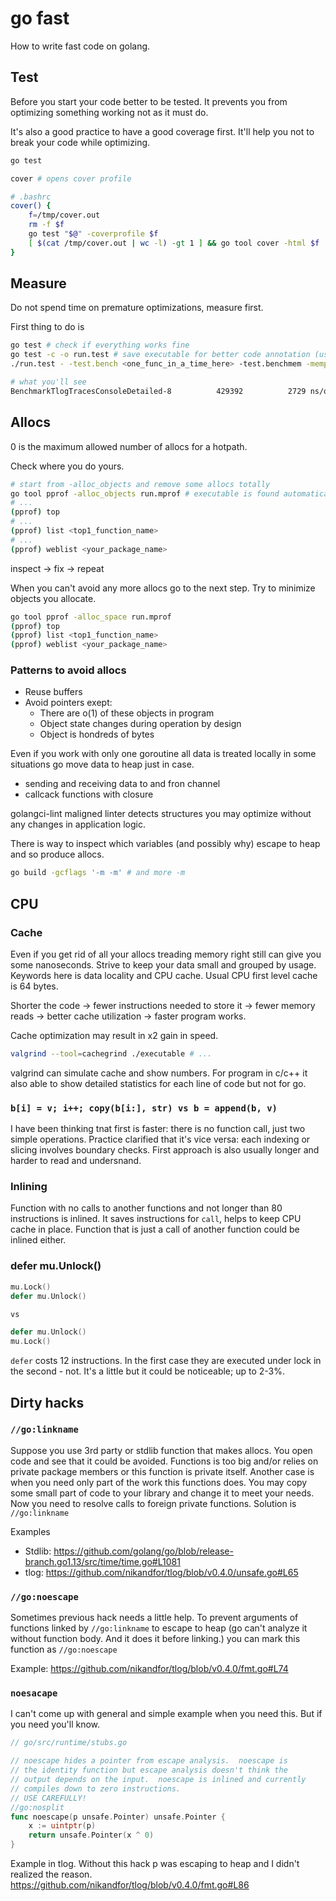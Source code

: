 # go fast

How to write fast code on golang.

## Test

Before you start your code better to be tested.
It prevents you from optimizing something working not as it must do.

It's also a good practice to have a good coverage first. It'll help you not to break your code while optimizing.

```bash
go test

cover # opens cover profile
```
```bash
# .bashrc
cover() {
	f=/tmp/cover.out
	rm -f $f
	go test "$@" -coverprofile $f
	[ $(cat /tmp/cover.out | wc -l) -gt 1 ] && go tool cover -html $f
}
```

## Measure

Do not spend time on premature optimizations, measure first.

First thing to do is

```bash
go test # check if everything works fine
go test -c -o run.test # save executable for better code annotation (used by pprof).
./run.test - -test.bench <one_func_in_a_time_here> -test.benchmem -memprofile run.mprof

# what you'll see
BenchmarkTlogTracesConsoleDetailed-8      	  429392	      2729 ns/op	      24 B/op	       2 allocs/op
```

## Allocs

0 is the maximum allowed number of allocs for a hotpath.

Check where you do yours.
```bash
# start from -alloc_objects and remove some allocs totally
go tool pprof -alloc_objects run.mprof # executable is found automatically
# ...
(pprof) top
# ...
(pprof) list <top1_function_name>
# ...
(pprof) weblist <your_package_name>
```

inspect -> fix -> repeat

When you can't avoid any more allocs go to the next step. Try to minimize objects you allocate.
```bash
go tool pprof -alloc_space run.mprof
(pprof) top
(pprof) list <top1_function_name>
(pprof) weblist <your_package_name>
```

### Patterns to avoid allocs

* Reuse buffers
* Avoid pointers exept:
    - There are o(1) of these objects in program
    - Object state changes during operation by design
    - Object is hondreds of bytes

Even if you work with only one goroutine all data is treated locally
in some situations go move data to heap just in case.
* sending and receiving data to and fron channel
* callcack functions with closure

golangci-lint maligned linter detects structures you may optimize without any changes in application logic.

There is way to inspect which variables (and possibly why) escape to heap and so produce allocs.
```bash
go build -gcflags '-m -m' # and more -m
```

## CPU

### Cache

Even if you get rid of all your allocs treading memory right still can give you some nanoseconds.
Strive to keep your data small and grouped by usage. Keywords here is data locality and CPU cache.
Usual CPU first level cache is 64 bytes.

Shorter the code -> fewer instructions needed to store it -> fewer memory reads ->
better cache utilization -> faster program works.

Cache optimization may result in x2 gain in speed.

```bash
valgrind --tool=cachegrind ./executable # ...
```
valgrind can simulate cache and show numbers.
For program in c/c++ it also able to show detailed statistics for each line of code but not for go.

### `b[i] = v; i++; copy(b[i:], str) vs b = append(b, v)`

I have been thinking tnat first is faster: there is no function call, just two simple operations.
Practice clarified that it's vice versa: each indexing or slicing involves boundary checks.
First approach is also usually longer and harder to read and undersnand.

### Inlining

Function with no calls to another functions and not longer than 80 instructions is inlined.
It saves instructions for `call`, helps to keep CPU cache in place.
Function that is just a call of another function could be inlined either.

### defer mu.Unlock()

```go
mu.Lock()
defer mu.Unlock()

vs

defer mu.Unlock()
mu.Lock()
```
`defer` costs 12 instructions.
In the first case they are executed under lock in the second - not. It's a little but it could be noticeable; up to 2-3%.

## Dirty hacks

### `//go:linkname`
Suppose you use 3rd party or stdlib function that makes allocs.
You open code and see that it could be avoided.
Functions is too big and/or relies on private package members or this function is private itself.
Another case is when you need only part of the work this functions does.
You may copy some small part of code to your library and change it to meet your needs.
Now you need to resolve calls to foreign private functions.
Solution is `//go:linkname`

Examples
* Stdlib: https://github.com/golang/go/blob/release-branch.go1.13/src/time/time.go#L1081
* tlog: https://github.com/nikandfor/tlog/blob/v0.4.0/unsafe.go#L65

### `//go:noescape`

Sometimes previous hack needs a little help.
To prevent arguments of functions linked by `//go:linkname` to escape to heap
(go can't analyze it without function body. And it does it before linking.) you can mark this function as
`//go:noescape`

Example: https://github.com/nikandfor/tlog/blob/v0.4.0/fmt.go#L74

### `noesacape`

I can't come up with general and simple example when you need this.
But if you need you'll know.

```go
// go/src/runtime/stubs.go

// noescape hides a pointer from escape analysis.  noescape is
// the identity function but escape analysis doesn't think the
// output depends on the input.  noescape is inlined and currently
// compiles down to zero instructions.
// USE CAREFULLY!
//go:nosplit
func noescape(p unsafe.Pointer) unsafe.Pointer {
    x := uintptr(p)
    return unsafe.Pointer(x ^ 0)
}
```

Example in tlog.
Without this hack p was escaping to heap and I didn't realized the reason.
https://github.com/nikandfor/tlog/blob/v0.4.0/fmt.go#L86
